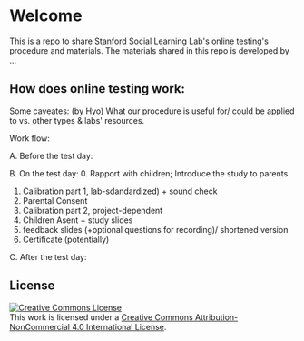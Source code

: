 # Welcome

This is a repo to share Stanford Social Learning Lab's online testing's procedure and materials. 
The materials shared in this repo is developed by ...


## How does online testing work:
Some caveates: (by Hyo) What our procedure is useful for/ could be applied to vs. other types & labs' resources.

Work flow:

A. Before the test day:

B. On the test day: 
  0. Rapport with children; Introduce the study to parents
  1. Calibration part 1, lab-sdandardized) + sound check
  2. Parental Consent
  3. Calibration part 2, project-dependent
  4. Children Asent + study slides
  5. feedback slides (+optional questions for recording)/ shortened version
  6. Certificate (potentially)

C. After the test day:


## License
<a rel="license" href="http://creativecommons.org/licenses/by-nc/4.0/"><img alt="Creative Commons License" style="border-width:0" src="https://i.creativecommons.org/l/by-nc/4.0/88x31.png" /></a><br />This work is licensed under a <a rel="license" href="http://creativecommons.org/licenses/by-nc/4.0/">Creative Commons Attribution-NonCommercial 4.0 International License</a>.
